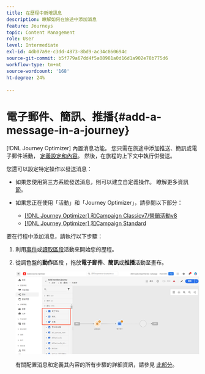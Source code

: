 ```yaml
---
title: 在歷程中新增訊息
description: 瞭解如何在旅途中添加消息
feature: Journeys
topic: Content Management
role: User
level: Intermediate
exl-id: 4db07a9e-c3dd-4873-8bd9-ac34c860694c
source-git-commit: b5f779a67dd4f5a08981a0d16d1a902e78b775d6
workflow-type: tm+mt
source-wordcount: '168'
ht-degree: 24%

---
```


# 電子郵件、簡訊、推播{#add-a-message-in-a-journey}

[!DNL Journey Optimizer] 內置消息功能。 您只需在旅途中添加推送、簡訊或電子郵件活動， [定義設定和內容](../messages/messages-in-journeys.md)。 然後，在旅程的上下文中執行併發送。

您還可以設定特定操作以發送消息：

* 如果您使用第三方系統發送消息，則可以建立自定義操作。 瞭解更多資訊 [節](../action/action.md)。

* 如果您正在使用「活動」和「Journey Optimizer」，請參閱以下部分：

   * [[!DNL Journey Optimizer] 和Campaign Classicv7/營銷活動v8](../action/acc-action.md)
   * [[!DNL Journey Optimizer] 和Campaign Standard](../action/acs-action.md)

要在行程中添加消息，請執行以下步驟：

1. 利用[事件](general-events.md)或[讀取區段](read-segment.md)活動來開始您的歷程。

1. 從調色盤的&#x200B;**動作**&#x200B;區段 ，拖放&#x200B;**電子郵件**、**簡訊**&#x200B;或&#x200B;**推播**&#x200B;活動至畫布。

   ![](../messages/assets/add-a-message.png)


   有關配置消息和定義其內容的所有步驟的詳細資訊，請參見 [此部分](../messages/get-started-content.md)。


